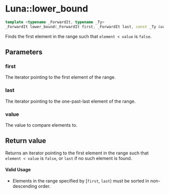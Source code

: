 # Luna::lower_bound

```c++
template <typename _ForwardIt, typename _Ty>
_ForwardIt lower_bound(_ForwardIt first, _ForwardIt last, const _Ty &value)
```

Finds the first element in the range such that `element < value` is `false`. 



## Parameters
### first
The iterator pointing to the first element of the range. 

### last
The iterator pointing to the one-past-last element of the range. 

### value
The value to compare elements to. 

## Return value
Returns an iterator pointing to the first element in the range such that `element < value` is `false`, or `last` if no such element is found. 

#### Valid Usage
* Elements in the range specified by [`first`, `last`) must be sorted in non-descending order. 


